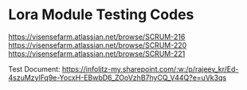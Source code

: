 # Lora Module Testing Codes

https://visensefarm.atlassian.net/browse/SCRUM-216
https://visensefarm.atlassian.net/browse/SCRUM-220
https://visensefarm.atlassian.net/browse/SCRUM-221

Test Document: https://infolitz-my.sharepoint.com/:w:/p/rajeev_kr/Ed-4szuMzylFq9e-YocxH-EBwbD6_ZOoVzhB7hyCQ_V44Q?e=uVk3qs
